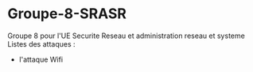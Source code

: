 # Groupe-8-SRASR
Groupe 8 pour l'UE Securite Reseau et administration reseau et systeme
Listes des attaques :
- l'attaque Wifi

